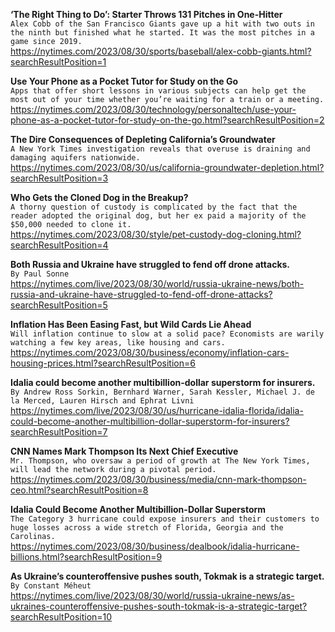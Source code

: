 **‘The Right Thing to Do’: Starter Throws 131 Pitches in One-Hitter**\
`Alex Cobb of the San Francisco Giants gave up a hit with two outs in the ninth but finished what he started. It was the most pitches in a game since 2019.`\
https://nytimes.com/2023/08/30/sports/baseball/alex-cobb-giants.html?searchResultPosition=1

**Use Your Phone as a Pocket Tutor for Study on the Go**\
`Apps that offer short lessons in various subjects can help get the most out of your time whether you’re waiting for a train or a meeting.`\
https://nytimes.com/2023/08/30/technology/personaltech/use-your-phone-as-a-pocket-tutor-for-study-on-the-go.html?searchResultPosition=2

**The Dire Consequences of Depleting California’s Groundwater**\
`A New York Times investigation reveals that overuse is draining and damaging aquifers nationwide.`\
https://nytimes.com/2023/08/30/us/california-groundwater-depletion.html?searchResultPosition=3

**Who Gets the Cloned Dog in the Breakup?**\
`A thorny question of custody is complicated by the fact that the reader adopted the original dog, but her ex paid a majority of the $50,000 needed to clone it.`\
https://nytimes.com/2023/08/30/style/pet-custody-dog-cloning.html?searchResultPosition=4

**Both Russia and Ukraine have struggled to fend off drone attacks.**\
`By Paul Sonne`\
https://nytimes.com/live/2023/08/30/world/russia-ukraine-news/both-russia-and-ukraine-have-struggled-to-fend-off-drone-attacks?searchResultPosition=5

**Inflation Has Been Easing Fast, but Wild Cards Lie Ahead**\
`Will inflation continue to slow at a solid pace? Economists are warily watching a few key areas, like housing and cars.`\
https://nytimes.com/2023/08/30/business/economy/inflation-cars-housing-prices.html?searchResultPosition=6

**Idalia could become another multibillion-dollar superstorm for insurers.**\
`By Andrew Ross Sorkin, Bernhard Warner, Sarah Kessler, Michael J. de la Merced, Lauren Hirsch and Ephrat Livni`\
https://nytimes.com/live/2023/08/30/us/hurricane-idalia-florida/idalia-could-become-another-multibillion-dollar-superstorm-for-insurers?searchResultPosition=7

**CNN Names Mark Thompson Its Next Chief Executive**\
`Mr. Thompson, who oversaw a period of growth at The New York Times, will lead the network during a pivotal period.`\
https://nytimes.com/2023/08/30/business/media/cnn-mark-thompson-ceo.html?searchResultPosition=8

**Idalia Could Become Another Multibillion-Dollar Superstorm**\
`The Category 3 hurricane could expose insurers and their customers to huge losses across a wide stretch of Florida, Georgia and the Carolinas.`\
https://nytimes.com/2023/08/30/business/dealbook/idalia-hurricane-billions.html?searchResultPosition=9

**As Ukraine’s counteroffensive pushes south, Tokmak is a strategic target.**\
`By Constant Méheut`\
https://nytimes.com/live/2023/08/30/world/russia-ukraine-news/as-ukraines-counteroffensive-pushes-south-tokmak-is-a-strategic-target?searchResultPosition=10

